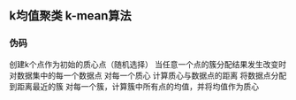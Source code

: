 ## k均值聚类 k-mean算法
### 伪码
创建k个点作为初始的质心点（随机选择）
当任意一个点的簇分配结果发生改变时
    对数据集中的每一个数据点
        对每一个质心
            计算质心与数据点的距离
        将数据点分配到距离最近的簇
    对每一个簇，计算簇中所有点的均值，并将均值作为质心

